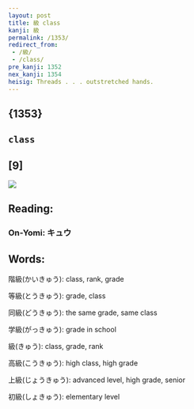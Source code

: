 ```yaml
---
layout: post
title: 級 class
kanji: 級
permalink: /1353/
redirect_from:
 - /級/
 - /class/
pre_kanji: 1352
nex_kanji: 1354
heisig: Threads . . . outstretched hands.
---
```


## {1353}

## `class`

## [9]

<div class="stroke"><img src="E7B49A.png" /></div>

## Reading:

### On-Yomi: キュウ

## Words:

階級(かいきゅう): class, rank, grade

等級(とうきゅう): grade, class

同級(どうきゅう): the same grade, same class

学級(がっきゅう): grade in school

級(きゅう): class, grade, rank

高級(こうきゅう): high class, high grade

上級(じょうきゅう): advanced level, high grade, senior

初級(しょきゅう): elementary level
